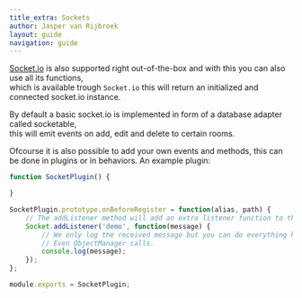 ```yaml
---
title_extra: Sockets
author: Jasper van Rijbroek
layout: guide
navigation: guide
---
```


[Socket.io](http://socket.io) is also supported right out-of-the-box and with this you can also use all its functions,  
which is available trough ```Socket.io``` this will return an initialized and connected socket.io instance.

By default a basic socket.io is implemented in form of a database adapter called socketable,  
this will emit events on add, edit and delete to certain rooms.

Ofcourse it is also possible to add your own events and methods, this can be done in plugins or in behaviors.
An example plugin:

```javascript
function SocketPlugin() {

}

SocketPlugin.prototype.onBeforeRegister = function(alias, path) {
    // The addListener method will add an extra listener function to the sockets.
    Socket.addListener('demo', function(message) {
        // We only log the received message but you can do everything here.
        // Even ObjectManager calls.
        console.log(message);
    });
};

module.exports = SocketPlugin;
```